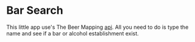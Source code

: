 # Bar Search
This little app use's The Beer Mapping [api]('https://beermapping.com/'). All you need to do is type the name and see if a bar or alcohol establishment exist.

